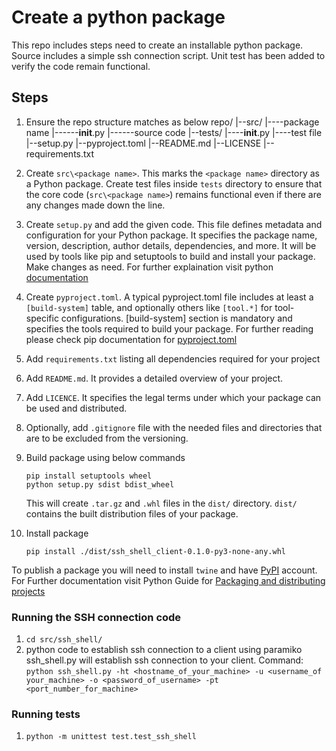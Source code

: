 # Create a python package
This repo includes steps need to create an installable python package. Source includes a simple ssh connection script. Unit test has been added to verify the code remain functional.

## Steps
1. Ensure the repo structure matches as below
                repo/
                |--src/
                |----package name
                |------__init__.py
                |------source code
                |--tests/
                |----__init__.py
                |----test file
                |--setup.py
                |--pyproject.toml
                |--README.md
                |--LICENSE
                |--requirements.txt

2. Create `src\<package name>`. This marks the `<package name>` directory as a Python package. Create test files inside `tests` directory to ensure that the core code (`src\<package name>`) remains functional even if there are any changes made down the line.

2. Create `setup.py` and add the given code. This file defines metadata and configuration for your Python package. It specifies the package name, version, description, author details, dependencies, and more. It will be used by tools like pip and setuptools to build and install your package. Make changes as need. For further explaination visit python [documentation](https://packaging.python.org/en/latest/guides/distributing-packages-using-setuptools/#setup-args)

3. Create `pyproject.toml`. A typical pyproject.toml file includes at least a `[build-system]` table, and optionally others like `[tool.*]` for tool-specific configurations. [build-system] section is mandatory and specifies the tools required to build your package. For further reading please check pip documentation for [pyproject.toml](https://pip.pypa.io/en/stable/reference/build-system/pyproject-toml/)

4. Add `requirements.txt` listing all dependencies required for your project

5. Add `README.md`. It provides a detailed overview of your project.

7. Add `LICENCE`. It specifies the legal terms under which your package can be used and distributed.

8. Optionally, add `.gitignore` file with the needed files and directories that are to be excluded from the versioning.

6. Build package using below commands
    ```
    pip install setuptools wheel
    python setup.py sdist bdist_wheel
    ```
    This will create `.tar.gz` and `.whl` files in the `dist/` directory. `dist/` contains the built distribution files of your package.

7. Install package
    ```
    pip install ./dist/ssh_shell_client-0.1.0-py3-none-any.whl
    ```

To publish a package you will need to install `twine` and have [PyPI](https://pypi.org/) account. For Further documentation visit Python Guide for [Packaging and distributing projects](https://packaging.python.org/en/latest/guides/distributing-packages-using-setuptools/)

### Running the SSH connection code
1. ```cd src/ssh_shell/```
2. python code to establish ssh connection to a client using paramiko
ssh_shell.py will establish ssh connection to your client. 
Command: 
```python ssh_shell.py -ht <hostname_of_your_machine> -u <username_of your_machine> -o <password_of_username> -pt <port_number_for_machine>```

### Running tests
1. ```python -m unittest test.test_ssh_shell```
